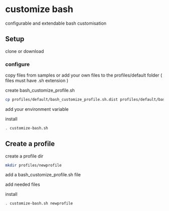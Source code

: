 customize bash
==============

configurable and extendable bash customisation

Setup
-----

clone or download


### configure

copy files from samples or add your own files to the profiles/default folder ( files must have .sh extension )


create bash_customize_profile.sh

```bash
cp profiles/default/bash_customize_profile.sh.dist profiles/default/bash_customize_profile.sh
```

add your environment variable



install

```bash
. customize-bash.sh
```

Create a profile
----------------

create a profile dir

```bash
mkdir profiles/newprofile
```
add a bash_customize_profile.sh file

add needed files

install

```bash
. customize-bash.sh newprofile
```
